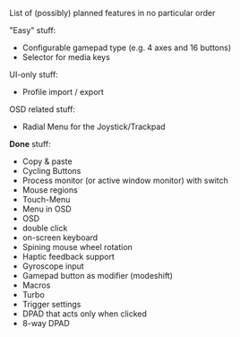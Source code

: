 List of (possibly) planned features in no particular order

"Easy" stuff:
- Configurable gamepad type (e.g. 4 axes and 16 buttons)
- Selector for media keys


UI-only stuff:
- Profile import / export


OSD related stuff:
- Radial Menu for the Joystick/Trackpad


**Done** stuff:
- Copy & paste
- Cycling Buttons
- Process monitor (or active window monitor) with switch
- Mouse regions
- Touch-Menu
- Menu in OSD
- OSD
- double click
- on-screen keyboard
- Spining mouse wheel rotation
- Haptic feedback support
- Gyroscope input
- Gamepad button as modifier (modeshift)
- Macros
- Turbo
- Trigger settings
- DPAD that acts only when clicked
- 8-way DPAD
